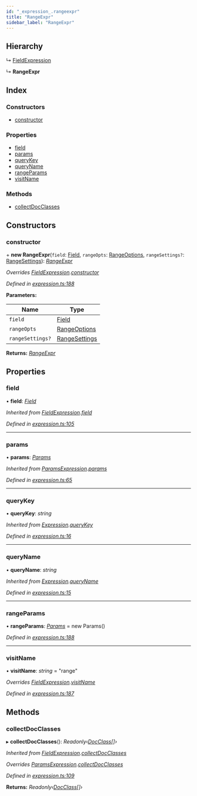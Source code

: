 ```yaml
---
id: "_expression_.rangeexpr"
title: "RangeExpr"
sidebar_label: "RangeExpr"
---
```


## Hierarchy

  ↳ [FieldExpression](_expression_.fieldexpression.md)

  ↳ **RangeExpr**

## Index

### Constructors

* [constructor](_expression_.rangeexpr.md#constructor)

### Properties

* [field](_expression_.rangeexpr.md#field)
* [params](_expression_.rangeexpr.md#params)
* [queryKey](_expression_.rangeexpr.md#querykey)
* [queryName](_expression_.rangeexpr.md#queryname)
* [rangeParams](_expression_.rangeexpr.md#rangeparams)
* [visitName](_expression_.rangeexpr.md#visitname)

### Methods

* [collectDocClasses](_expression_.rangeexpr.md#collectdocclasses)

## Constructors

###  constructor

\+ **new RangeExpr**(`field`: [Field](_document_.field.md), `rangeOpts`: [RangeOptions](../modules/_expression_.md#rangeoptions), `rangeSettings?`: [RangeSettings](../modules/_expression_.md#rangesettings)): *[RangeExpr](_expression_.rangeexpr.md)*

*Overrides [FieldExpression](_expression_.fieldexpression.md).[constructor](_expression_.fieldexpression.md#constructor)*

*Defined in [expression.ts:188](https://github.com/kindritskyiMax/elasticmagic-js/blob/c9215ce/src/expression.ts#L188)*

**Parameters:**

Name | Type |
------ | ------ |
`field` | [Field](_document_.field.md) |
`rangeOpts` | [RangeOptions](../modules/_expression_.md#rangeoptions) |
`rangeSettings?` | [RangeSettings](../modules/_expression_.md#rangesettings) |

**Returns:** *[RangeExpr](_expression_.rangeexpr.md)*

## Properties

###  field

• **field**: *[Field](_document_.field.md)*

*Inherited from [FieldExpression](_expression_.fieldexpression.md).[field](_expression_.fieldexpression.md#field)*

*Defined in [expression.ts:105](https://github.com/kindritskyiMax/elasticmagic-js/blob/c9215ce/src/expression.ts#L105)*

___

###  params

• **params**: *[Params](_expression_.params.md)*

*Inherited from [ParamsExpression](_expression_.paramsexpression.md).[params](_expression_.paramsexpression.md#params)*

*Defined in [expression.ts:65](https://github.com/kindritskyiMax/elasticmagic-js/blob/c9215ce/src/expression.ts#L65)*

___

###  queryKey

• **queryKey**: *string*

*Inherited from [Expression](_expression_.expression.md).[queryKey](_expression_.expression.md#querykey)*

*Defined in [expression.ts:16](https://github.com/kindritskyiMax/elasticmagic-js/blob/c9215ce/src/expression.ts#L16)*

___

###  queryName

• **queryName**: *string*

*Inherited from [Expression](_expression_.expression.md).[queryName](_expression_.expression.md#queryname)*

*Defined in [expression.ts:15](https://github.com/kindritskyiMax/elasticmagic-js/blob/c9215ce/src/expression.ts#L15)*

___

###  rangeParams

• **rangeParams**: *[Params](_expression_.params.md)* =  new Params()

*Defined in [expression.ts:188](https://github.com/kindritskyiMax/elasticmagic-js/blob/c9215ce/src/expression.ts#L188)*

___

###  visitName

• **visitName**: *string* = "range"

*Overrides [FieldExpression](_expression_.fieldexpression.md).[visitName](_expression_.fieldexpression.md#visitname)*

*Defined in [expression.ts:187](https://github.com/kindritskyiMax/elasticmagic-js/blob/c9215ce/src/expression.ts#L187)*

## Methods

###  collectDocClasses

▸ **collectDocClasses**(): *Readonly‹[DocClass](../modules/_document_.md#docclass)[]›*

*Inherited from [FieldExpression](_expression_.fieldexpression.md).[collectDocClasses](_expression_.fieldexpression.md#collectdocclasses)*

*Overrides [ParamsExpression](_expression_.paramsexpression.md).[collectDocClasses](_expression_.paramsexpression.md#collectdocclasses)*

*Defined in [expression.ts:109](https://github.com/kindritskyiMax/elasticmagic-js/blob/c9215ce/src/expression.ts#L109)*

**Returns:** *Readonly‹[DocClass](../modules/_document_.md#docclass)[]›*
